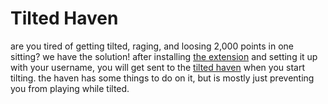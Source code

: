 <h1>Tilted Haven</h1>
are you tired of getting tilted, raging, and loosing 2,000 points in one sitting?
we have the solution!
after installing <a href="https://github.com/bezalel6/tilt-guard">the extension</a> and setting it up with your username, you will get sent to the <a href="https://www.tilted-haven.netlify.app">tilted haven</a> when you start tilting. the haven has some things to do on it, but is mostly just preventing you from playing while tilted.


